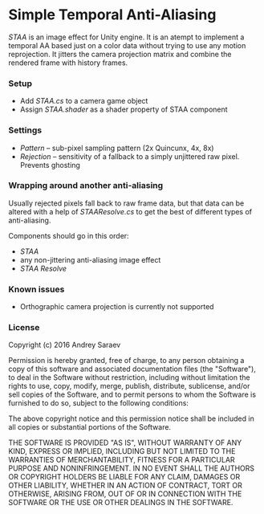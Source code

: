 # Simple Temporal Anti-Aliasing
*STAA* is an image effect for Unity engine. It is an atempt to implement a temporal AA based just on a color data without trying to use any motion reprojection. It jitters the camera projection matrix and combine the rendered frame with history frames.

### Setup
- Add *STAA.cs* to a camera game object
- Assign *STAA.shader* as a shader property of STAA component

### Settings
- *Pattern* – sub-pixel sampling pattern (2x Quincunx, 4x, 8x)
- *Rejection* – sensitivity of a fallback to a simply unjittered raw pixel. Prevents ghosting

### Wrapping around another anti-aliasing
Usually rejected pixels fall back to raw frame data, but that data can be altered with a help of *STAAResolve.cs* to get the best of different types of anti-aliasing.

Components should go in this order:
- *STAA*
- any non-jittering anti-aliasing image effect
- *STAA Resolve*

### Known issues
- Orthographic camera projection is currently not supported

### License
Copyright (c) 2016 Andrey Saraev

Permission is hereby granted, free of charge, to any person obtaining a copy of this software and associated documentation files (the "Software"), to deal in the Software without restriction, including without limitation the rights to use, copy, modify, merge, publish, distribute, sublicense, and/or sell copies of the Software, and to permit persons to whom the Software is furnished to do so, subject to the following conditions:

The above copyright notice and this permission notice shall be included in all copies or substantial portions of the Software.

THE SOFTWARE IS PROVIDED "AS IS", WITHOUT WARRANTY OF ANY KIND, EXPRESS OR IMPLIED, INCLUDING BUT NOT LIMITED TO THE WARRANTIES OF MERCHANTABILITY, FITNESS FOR A PARTICULAR PURPOSE AND NONINFRINGEMENT. IN NO EVENT SHALL THE AUTHORS OR COPYRIGHT HOLDERS BE LIABLE FOR ANY CLAIM, DAMAGES OR OTHER LIABILITY, WHETHER IN AN ACTION OF CONTRACT, TORT OR OTHERWISE, ARISING FROM, OUT OF OR IN CONNECTION WITH THE SOFTWARE OR THE USE OR OTHER DEALINGS IN THE SOFTWARE.
